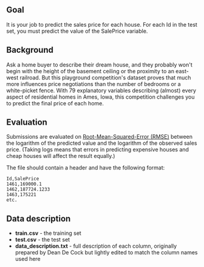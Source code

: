 ## Goal
It is your job to predict the sales price for each house. For each Id in the test set, you must predict the value of the SalePrice variable.

## Background
Ask a home buyer to describe their dream house, and they probably won't begin with the height of the basement ceiling or the proximity to an east-west railroad. But this playground competition's dataset proves that much more influences price negotiations than the number of bedrooms or a white-picket fence.
With 79 explanatory variables describing (almost) every aspect of residential homes in Ames, Iowa, this competition challenges you to predict the final price of each home.

## Evaluation
Submissions are evaluated on [Root-Mean-Squared-Error (RMSE)](https://en.wikipedia.org/wiki/Root-mean-square_deviation) between the logarithm of the predicted value and the logarithm of the observed sales price. (Taking logs means that errors in predicting expensive houses and cheap houses will affect the result equally.)

The file should contain a header and have the following format:

```
Id,SalePrice
1461,169000.1
1462,187724.1233
1463,175221
etc.
```

## Data description
- **train.csv** - the training set
- **test.csv** - the test set
- **data_description.txt** - full description of each column, originally prepared by Dean De Cock but lightly edited to match the column names used here